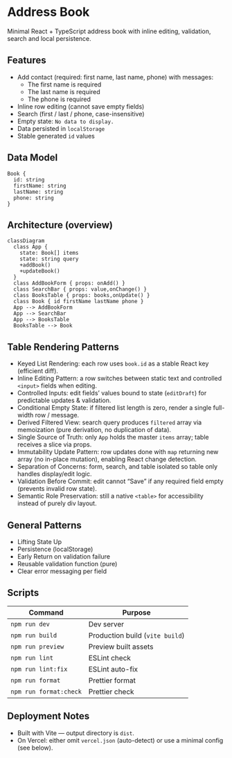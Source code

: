 # Address Book

Minimal React + TypeScript address book with inline editing, validation, search and local persistence.

## Features

- Add contact (required: first name, last name, phone) with messages:
  - The first name is required
  - The last name is required
  - The phone is required
- Inline row editing (cannot save empty fields)
- Search (first / last / phone, case-insensitive)
- Empty state: `No data to display.`
- Data persisted in `localStorage`
- Stable generated `id` values

## Data Model

```
Book {
  id: string
  firstName: string
  lastName: string
  phone: string
}
```

## Architecture (overview)

```mermaid
classDiagram
  class App {
    state: Book[] items
    state: string query
    +addBook()
    +updateBook()
  }
  class AddBookForm { props: onAdd() }
  class SearchBar { props: value,onChange() }
  class BooksTable { props: books,onUpdate() }
  class Book { id firstName lastName phone }
  App --> AddBookForm
  App --> SearchBar
  App --> BooksTable
  BooksTable --> Book
```

## Table Rendering Patterns

- Keyed List Rendering: each row uses `book.id` as a stable React key (efficient diff).
- Inline Editing Pattern: a row switches between static text and controlled `<input>` fields when editing.
- Controlled Inputs: edit fields’ values bound to state (`editDraft`) for predictable updates & validation.
- Conditional Empty State: if filtered list length is zero, render a single full-width row / message.
- Derived Filtered View: search query produces `filtered` array via memoization (pure derivation, no duplication of data).
- Single Source of Truth: only `App` holds the master `items` array; table receives a slice via props.
- Immutability Update Pattern: row updates done with `map` returning new array (no in-place mutation), enabling React change detection.
- Separation of Concerns: form, search, and table isolated so table only handles display/edit logic.
- Validation Before Commit: edit cannot “Save” if any required field empty (prevents invalid row state).
- Semantic Role Preservation: still a native `<table>` for accessibility instead of purely div layout.

## General Patterns

- Lifting State Up
- Persistence (localStorage)
- Early Return on validation failure
- Reusable validation function (pure)
- Clear error messaging per field

## Scripts

| Command                | Purpose                         |
| ---------------------- | ------------------------------- |
| `npm run dev`          | Dev server                      |
| `npm run build`        | Production build (`vite build`) |
| `npm run preview`      | Preview built assets            |
| `npm run lint`         | ESLint check                    |
| `npm run lint:fix`     | ESLint auto-fix                 |
| `npm run format`       | Prettier format                 |
| `npm run format:check` | Prettier check                  |

## Deployment Notes

- Built with Vite — output directory is `dist`.
- On Vercel: either omit `vercel.json` (auto-detect) or use a minimal config (see below).
